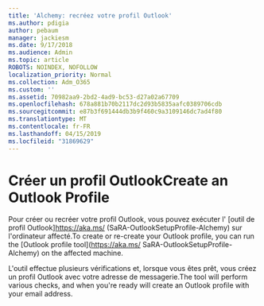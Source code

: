 ```yaml
---
title: 'Alchemy: recréez votre profil Outlook'
ms.author: pdigia
author: pebaum
manager: jackiesm
ms.date: 9/17/2018
ms.audience: Admin
ms.topic: article
ROBOTS: NOINDEX, NOFOLLOW
localization_priority: Normal
ms.collection: Adm_O365
ms.custom: ''
ms.assetid: 70982aa9-2bd2-4ad9-bc53-d27a02a67709
ms.openlocfilehash: 678a881b70b2117dc2d93b5835aafc0389706cdb
ms.sourcegitcommit: e87b3f691444db3b9f460c9a3109146dc7ad4f80
ms.translationtype: MT
ms.contentlocale: fr-FR
ms.lasthandoff: 04/15/2019
ms.locfileid: "31869629"
---
```

# <a name="create-an-outlook-profile"></a><span data-ttu-id="67c26-102">Créer un profil Outlook</span><span class="sxs-lookup"><span data-stu-id="67c26-102">Create an Outlook Profile</span></span>

<span data-ttu-id="67c26-103">Pour créer ou recréer votre profil Outlook, vous pouvez exécuter l' [outil de profil Outlook]https://aka.ms/ (SaRA-OutlookSetupProfile-Alchemy) sur l'ordinateur affecté.</span><span class="sxs-lookup"><span data-stu-id="67c26-103">To create or re-create your Outlook profile, you can run the [Outlook profile tool](https://aka.ms/ SaRA-OutlookSetupProfile-Alchemy) on the affected machine.</span></span> 
  
<span data-ttu-id="67c26-104">L'outil effectue plusieurs vérifications et, lorsque vous êtes prêt, vous créez un profil Outlook avec votre adresse de messagerie.</span><span class="sxs-lookup"><span data-stu-id="67c26-104">The tool will perform various checks, and when you're ready will create an Outlook profile with your email address.</span></span>
  

